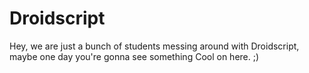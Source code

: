 # Droidscript
Hey, we are just a bunch of students messing around with Droidscript, maybe one day you're gonna see something Cool on here. ;)
